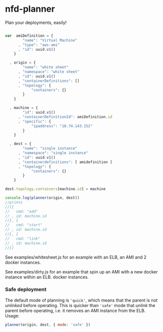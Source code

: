 nfd-planner
===========

Plan your deployments, easily!

```js

var  amiDefinition = {
        "name": "Virtual Machine"
      , "type": "aws-ami"
      , "id": uuid.v1()
    }

  , origin = {
        "name": "white sheet"
      , "namespace": "white sheet"
      , "id": uuid.v1()
      , "containerDefinitions": []
      , "topology": {
            "containers": {}
        }
    }

  , machine = {
        "id": uuid.v1()
      , "containerDefinitionId": amiDefinition.id
      , "specific": {
            "ipaddress": "10.74.143.152"
        }
    }

  , dest = {
        "name": "single instance"
      , "namespace": "single instance"
      , "id": uuid.v1()
      , "containerdefinitions": [ amidefinition ]
      , "topology": {
            "containers": {}
        }
    }

dest.topology.containers[machine.id] = machine

console.log(planner(origin, dest))
//prints
//[{
//   cmd: "add"
// , id: machine.id
//}, {
//   cmd: "start"
// , id: machine.id
//}, {
//   cmd: "link"
// , id: machine.id
//}]

```

See examples/whitesheet.js for an example with an ELB, an AMI and 2
docker instances.

See examples/dirty.js for an example that spin up an AMI with a new
docker instance within an ELB.
docker instances.

### Safe deployment

The default mode of planning is `'quick'`, which means that the
parent is not _unlinked_ before operating. This is quicker than `'safe'`
mode that _unlink_ the parent before operating, i.e. it removes an AMI
instance from the ELB. Usage:

```js
planner(origin, dest, { mode: 'safe' })
```

